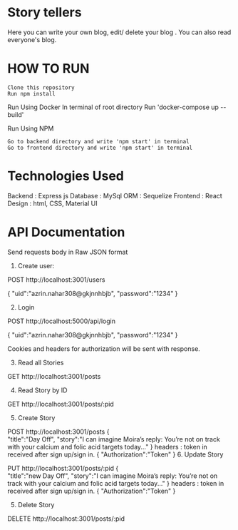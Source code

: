 # Story tellers
Here you can write your own blog, edit/ delete your blog . You can also read everyone's blog.

# HOW TO RUN
    Clone this repository
    Run npm install

Run Using Docker
    In terminal of root directory
    Run 'docker-compose up --build'

Run Using NPM

    Go to backend directory and write 'npm start' in terminal
    Go to frontend directory and write 'npm start' in terminal



# Technologies Used
   Backend : Express js
   Database : MySql
   ORM : Sequelize
   Frontend : React
   Design : html, CSS, Material UI
    

# API Documentation
Send requests body in Raw JSON format
1. Create user:

POST http://localhost:3001/users

   {
   "uid":"azrin.nahar308@gkjnnhbjb",
   "password":"1234"
   }

2. Login 

POST http://localhost:5000/api/login

   {
   "uid":"azrin.nahar308@gkjnnhbjb",
   "password":"1234"
   }

Cookies and headers for authorization will be sent with response.

3. Read all Stories

GET http://localhost:3001/posts

4. Read Story by ID

GET http://localhost:3001/posts/:pid

5. Create Story

POST http://localhost:3001/posts
   {   
   "title":"Day Off",
   "story":"I can imagine Moira’s reply: You’re not on track with your calcium and folic acid targets today..."
   }
headers : token in received after sign up/sign in.
   {
   "Authorization":"Token" 
   }
6. Update Story

PUT http://localhost:3001/posts/:pid
   {   
   "title":"new Day Off",
   "story":"I can imagine Moira’s reply: You’re not on track with your calcium and folic acid targets today..."
   }
headers : token in received after sign up/sign in.
   {
   "Authorization":"Token" 
   }

5. Delete Story

DELETE http://localhost:3001/posts/:pid

